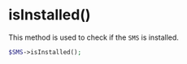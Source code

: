 # isInstalled()
This method is used to check if the `SMS` is installed.

```php
$SMS->isInstalled();
```
